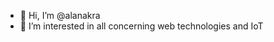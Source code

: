 - 👋 Hi, I’m @alanakra
- 👀 I’m interested in all concerning web technologies and IoT
<!---
alanakra/alanakra is a ✨ special ✨ repository because its `README.md` (this file) appears on your GitHub profile.
You can click the Preview link to take a look at your changes.
--->
